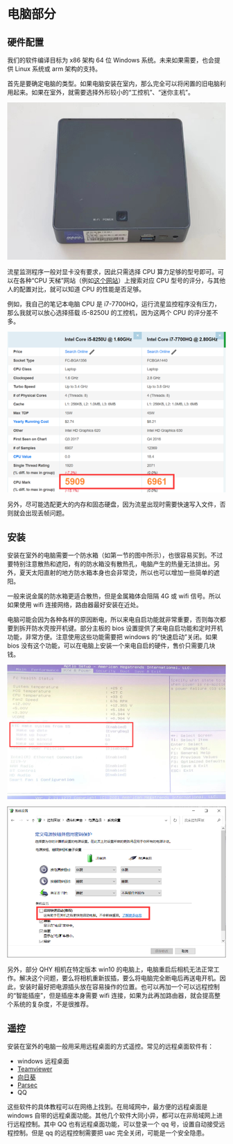 # 电脑部分

## 硬件配置

我们的软件编译目标为 x86 架构 64 位 Windows 系统。未来如果需要，也会提供 Linux 系统或 arm 架构的支持。

首先是要确定电脑的类型。如果电脑安装在室内，那么完全可以将闲置的旧电脑利用起来。如果在室外，就需要选择外形较小的“工控机”、“迷你主机”。

![](image/20221231145903.png)

流星监测程序一般对显卡没有要求，因此只需选择 CPU 算力足够的型号即可。可以在各种“CPU 天梯”网站（例如[这个网站](https://www.cpubenchmark.net/cpu_list.php)）上搜索对应 CPU 型号的评分，与其他人的配置对比，就可以知道 CPU 的性能是否足够。

例如，我自己的笔记本电脑 CPU 是 i7-7700HQ，运行流星监控程序没有压力，那么我就可以放心选择搭载 i5-8250U 的工控机，因为这两个 CPU 的评分差不多。

![](image/20221231143805.png)

另外，尽可能选配更大的内存和固态硬盘，因为流星出现时需要快速写入文件，否则就会出现丢帧问题。

## 安装

安装在室外的电脑需要一个防水箱（如第一节的图中所示），也很容易买到。不过要特别注意散热和遮阳，有的防水箱没有散热孔，电脑产生的热量无法排出。另外，夏天太阳直射的地方防水箱本身也会非常烫，所以也可以增加一些简单的遮阳。

一般来说金属的防水箱更适合散热，但是金属箱体会阻隔 4G 或 wifi 信号。所以如果使用 wifi 连接网络，路由器最好安装在近处。

电脑可能会因为各种各样的原因断电，所以来电自启功能就非常重要，否则每次都要到拆开防水壳按开机键。部分主板的 bios 设置提供了来电自启功能和定时开机功能，非常方便。注意使用这些功能需要把 windows 的“快速启动”关闭。如果 bios 没有这个功能，可以在电脑上安装一个来电自启的硬件，售价只需要几块钱。

![](image/20221231164325.png)

![](image/20221231164424.png)

另外，部分 QHY 相机在特定版本 win10 的电脑上，电脑重启后相机无法正常工作。解决这个问题，要么将相机重新拔插，要么将电脑完全断电后再送电开机。因此，安装时最好把电源插头放在容易操作的位置。也可以再加一个可以远程控制的“智能插座”，但是插座本身需要 wifi 连接，如果为此再加路由器，就会提高整个系统的复杂度，不是很推荐。

## 遥控

安装在室外的电脑一般用采用远程桌面的方式遥控。常见的远程桌面软件有：

- windows 远程桌面
- [Teamviewer](https://www.teamviewer.cn/cn/)
- [向日葵](https://sunlogin.oray.com/download?categ=personal)
- [Parsec](https://parsec.app/)
- QQ

这些软件的具体教程可以在网络上找到。在局域网中，最方便的远程桌面是 windows 自带的远程桌面功能。其他几个软件大同小异，都可以在非局域网上进行远程控制。其中 QQ 也有远程桌面功能，可以登录一个 qq 号，设置自动接受远程控制。但是 qq 的远程控制需要把 uac 完全关闭，可能是一个安全隐患。
